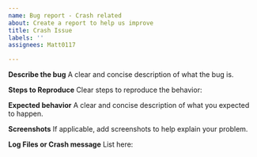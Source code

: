 ```yaml
---
name: Bug report - Crash related
about: Create a report to help us improve
title: Crash Issue
labels: ''
assignees: Matt0117

---
```


**Describe the bug**
A clear and concise description of what the bug is.


**Steps to Reproduce**
Clear steps to reproduce the behavior:


**Expected behavior**
A clear and concise description of what you expected to happen.


**Screenshots**
If applicable, add screenshots to help explain your problem.


**Log Files or Crash message**
List here:
